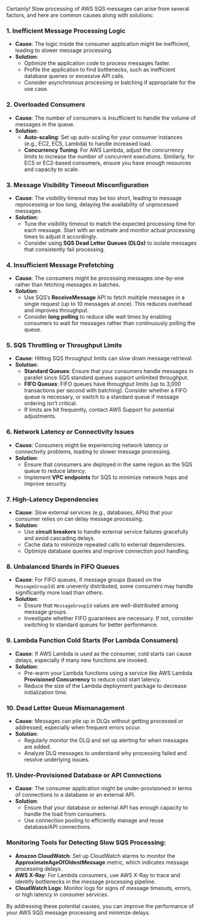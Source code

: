 Certainly! Slow processing of AWS SQS messages can arise from several factors, and here are common causes along with solutions:

### 1. **Inefficient Message Processing Logic**
   - **Cause**: The logic inside the consumer application might be inefficient, leading to slower message processing.
   - **Solution**:
     - Optimize the application code to process messages faster.
     - Profile the application to find bottlenecks, such as inefficient database queries or excessive API calls.
     - Consider asynchronous processing or batching if appropriate for the use case.

### 2. **Overloaded Consumers**
   - **Cause**: The number of consumers is insufficient to handle the volume of messages in the queue.
   - **Solution**:
     - **Auto-scaling**: Set up auto-scaling for your consumer instances (e.g., EC2, ECS, Lambda) to handle increased load.
     - **Concurrency Tuning**: For AWS Lambda, adjust the concurrency limits to increase the number of concurrent executions. Similarly, for ECS or EC2-based consumers, ensure you have enough resources and capacity to scale.

### 3. **Message Visibility Timeout Misconfiguration**
   - **Cause**: The visibility timeout may be too short, leading to message reprocessing or too long, delaying the availability of unprocessed messages.
   - **Solution**:
     - Tune the visibility timeout to match the expected processing time for each message. Start with an estimate and monitor actual processing times to adjust it accordingly.
     - Consider using **SQS Dead Letter Queues (DLQs)** to isolate messages that consistently fail processing.

### 4. **Insufficient Message Prefetching**
   - **Cause**: The consumers might be processing messages one-by-one rather than fetching messages in batches.
   - **Solution**:
     - Use SQS’s **ReceiveMessage** API to fetch multiple messages in a single request (up to 10 messages at once). This reduces overhead and improves throughput.
     - Consider **long polling** to reduce idle wait times by enabling consumers to wait for messages rather than continuously polling the queue.

### 5. **SQS Throttling or Throughput Limits**
   - **Cause**: Hitting SQS throughput limits can slow down message retrieval.
   - **Solution**:
     - **Standard Queues**: Ensure that your consumers handle messages in parallel since SQS standard queues support unlimited throughput.
     - **FIFO Queues**: FIFO queues have throughput limits (up to 3,000 transactions per second with batching). Consider whether a FIFO queue is necessary, or switch to a standard queue if message ordering isn't critical.
     - If limits are hit frequently, contact AWS Support for potential adjustments.

### 6. **Network Latency or Connectivity Issues**
   - **Cause**: Consumers might be experiencing network latency or connectivity problems, leading to slower message processing.
   - **Solution**:
     - Ensure that consumers are deployed in the same region as the SQS queue to reduce latency.
     - Implement **VPC endpoints** for SQS to minimize network hops and improve security.

### 7. **High-Latency Dependencies**
   - **Cause**: Slow external services (e.g., databases, APIs) that your consumer relies on can delay message processing.
   - **Solution**:
     - Use **circuit breakers** to handle external service failures gracefully and avoid cascading delays.
     - Cache data to minimize repeated calls to external dependencies.
     - Optimize database queries and improve connection pool handling.

### 8. **Unbalanced Shards in FIFO Queues**
   - **Cause**: For FIFO queues, if message groups (based on the `MessageGroupId`) are unevenly distributed, some consumers may handle significantly more load than others.
   - **Solution**:
     - Ensure that `MessageGroupId` values are well-distributed among message groups.
     - Investigate whether FIFO guarantees are necessary. If not, consider switching to standard queues for better performance.

### 9. **Lambda Function Cold Starts (For Lambda Consumers)**
   - **Cause**: If AWS Lambda is used as the consumer, cold starts can cause delays, especially if many new functions are invoked.
   - **Solution**:
     - Pre-warm your Lambda functions using a service like AWS Lambda **Provisioned Concurrency** to reduce cold start latency.
     - Reduce the size of the Lambda deployment package to decrease initialization time.

### 10. **Dead Letter Queue Mismanagement**
   - **Cause**: Messages can pile up in DLQs without getting processed or addressed, especially when frequent errors occur.
   - **Solution**:
     - Regularly monitor the DLQ and set up alerting for when messages are added.
     - Analyze DLQ messages to understand why processing failed and resolve underlying issues.

### 11. **Under-Provisioned Database or API Connections**
   - **Cause**: The consumer application might be under-provisioned in terms of connections to a database or an external API.
   - **Solution**:
     - Ensure that your database or external API has enough capacity to handle the load from consumers.
     - Use connection pooling to efficiently manage and reuse database/API connections.

### Monitoring Tools for Detecting Slow SQS Processing:
- **Amazon CloudWatch**: Set up CloudWatch alarms to monitor the **ApproximateAgeOfOldestMessage** metric, which indicates message processing delays.
- **AWS X-Ray**: For Lambda consumers, use AWS X-Ray to trace and identify bottlenecks in the message processing pipeline.
- **CloudWatch Logs**: Monitor logs for signs of message timeouts, errors, or high latency in consumer services.

By addressing these potential causes, you can improve the performance of your AWS SQS message processing and minimize delays.